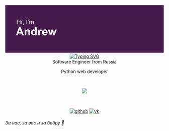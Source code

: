 <img src="https://github.com/Re-Gelu/Re-Gelu/blob/main/header.png" alt="Hi there, I'm Andrew">
<div align='center'><a href="https://git.io/typing-svg"><img src="https://readme-typing-svg.herokuapp.com?font=Fira+Code&duration=6000&pause=500&color=3C8002&center=true&width=435&lines=%D0%9A%D1%82%D0%BE+%D0%BF%D1%80%D0%BE%D1%87%D0%B8%D1%82%D0%B0%D0%BB+%D1%82%D0%BE%D1%82+%D0%B7%D0%B4%D0%BE%D1%85%D0%BD%D0%B5%D1%82" alt="Typing SVG" /></a></div>

<!--<div align='center'><a href="https://git.io/typing-svg"><img src="https://readme-typing-svg.herokuapp.com?font=Fira+Code&duration=6000&pause=500&color=3C8002&center=true&vCenter=true&width=435&lines=%D0%9A%D1%82%D0%BE+%D0%BF%D1%80%D0%BE%D1%87%D0%B8%D1%82%D0%B0%D0%BB+%D1%82%D0%BE%D1%82+%D0%B7%D0%B4%D0%BE%D1%85%D0%BD%D0%B5%D1%82" alt="Typing SVG" /></a></div>-->

 <!--### <div align='center'> Skills: Python / Django / C++ / Java / HTML / CSS / JS </div>
 
⠀<div align='center'>![GitHub metrics](https://metrics.lecoq.io/Re-Gelu) </div>-->

<div align='center'>
  Software Engineer from Russia
  
  
  Python web developer
 </div>
 
⠀<div align='center'> ![](https://github.com/Re-Gelu/snk/raw/output/github-contribution-grid-snake.svg) </div>

⠀<div align='center'> 
  [<img src='https://cdn.jsdelivr.net/npm/simple-icons@3.0.1/icons/github.svg' alt='github' height='40'>](https://github.com/Re-Gelu) [<img src='https://cdn.jsdelivr.net/npm/simple-icons@3.0.1/icons/vk.svg' alt='vk' height='40'>](https://vk.com/re_gelu) 
 </div>
 
 ###### За нас, за вас и за бебру :beers:




<!--<h1 align="center">Hi there, I'm <a href="#">Andrew</a> 
<img src="https://github.com/blackcater/blackcater/raw/main/images/Hi.gif" height="32"/></h1>
<h3 align="center">Software engineering student from Russia 🇷🇺</h3>-->
<!--[![Top Langs](https://github-readme-stats.vercel.app/api/top-langs/?username=anuraghazra&layout=compact)](https://github.com/anuraghazra/github-readme-stats)
[![Anurag's GitHub stats](https://github-readme-stats.vercel.app/api?username=anuraghazra)](https://github.com/anuraghazra/github-readme-stats)-->
